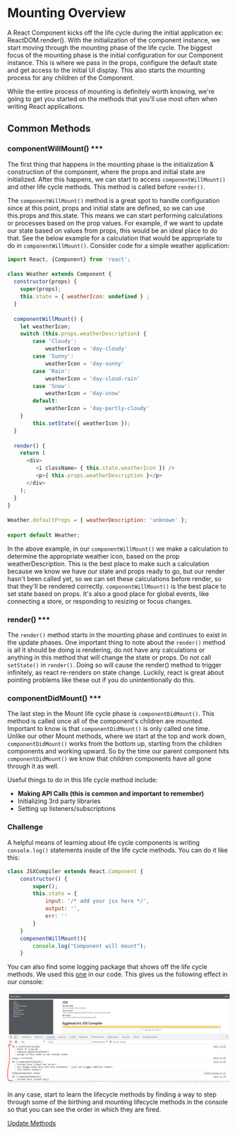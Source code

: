 # Mounting Overview

A React Component kicks off the life cycle during the initial application ex: ReactDOM.render(). With the initialization of the component instance, we start moving through the mounting phase of the life cycle. The biggest focus of the mounting phase is the initial configuration for our Component instance. This is where we pass in the props, configure the default state and get access to the initial UI display. This also starts the mounting process for any children of the Component. 

While the entire process of mounting is definitely worth knowing, we're going to get you started on the methods that you'll use most often when writing React applications. 

## Common Methods

### componentWillMount() ***

The first thing that happens in the mounting phase is the initialization & construction of the component, where the props and initial state are initialized. After this happens, we can start to access `componentWillMount()` and other life cycle methods. This method is called before `render()`.

The `componentWillMount()` method is a great spot to handle configuration since at this point, props and initial state are defined, so we can use this.props and this.state. This means we can start performing calculations or processes based on the prop values. For example, if we want to update our state based on values from props, this would be an ideal place to do that. See the below example for a calculation that would be appropriate to do in `componentWillMount()`. Consider code for a simple weather application:

```js
import React, {Component} from 'react';

class Weather extends Component {
  constructor(props) {
    super(props);
    this.state = { weatherIcon: undefined } ;
  }

  componentWillMount() {
    let weatherIcon;
    switch (this.props.weatherDescription) {
        case 'Cloudy':
            weatherIcon = 'day-cloudy'
        case 'Sunny':
            weatherIcon = 'day-sunny'
        case 'Rain':
            weatherIcon = 'day-cloud-rain'
        case 'Snow':
            weatherIcon = 'day-snow'
        default:
            weatherIcon = 'day-partly-cloudy'
    }
        this.setState({ weatherIcon });
  }

  render() {
    return (
      <div>
         <i className= { this.state.weatherIcon }) />
         <p>{ this.props.weatherDescription }</p>
      </div>
    );
  }
}

Weather.defaultProps = { weatherDescription: 'unknown' };

export default Weather;
```

In the above example, in our `componentWillMount()` we make a calculation to determine the appropriate weather icon, based on the prop weatherDescription. This is the best place to make such a calculation because we know we have our state and props ready to go, but our render hasn't been called yet, so we can set these calculations before render, so that they'll be rendered correctly. `componentWillMount()` is the best place to set state based on props. It's also a good place for global events, like connecting a store, or responding to resizing or focus changes. 


### render() ***

The `render()` method starts in the mounting phase and continues to exist in the update phases. One important thing to note about the `render()` method is all it should be doing is rendering, do not have any calculations or anything in this method that will change the state or props. Do not call `setState()` in `render()`. Doing so will cause the render() method to trigger infinitely, as react re-renders on state change. Luckily, react is great about pointing problems like these out if you do unintentionally do this. 

### componentDidMount() ***

The last step in the Mount life cycle phase is `componentDidMount()`. This method is called once all of the component's children are mounted. Important to know is that `componentDidMount()` is only called one time. Unlike our other Mount methods, where we start at the top and work down, `componentDidMount()` works from the bottom up, starting from the children components and working upward. So by the time our parent component hits `componentDidMount()` we know that children components have all gone through it as well. 

Useful things to do in this life cycle method include: 
- **Making API Calls (this is common and important to remember)**
- Initializing 3rd party libraries
- Setting up listeners/subscriptions

### Challenge
A helpful means of learning about life cycle components is writing `console.log()` statements inside of the life cycle methods. You can do it like this:
```js
class JSXCompiler extends React.Component {
    constructor() {
        super();
        this.state = {
            input: '/* add your jsx here */',
            output: '',
            err: ''
        }
    }
    componentWillMount(){
        console.log("Component will mount");
    }
```

You can also find some logging package that shows off the life cycle methods.  We used this [one](https://www.npmjs.com/package/react-log-lifecycle) in our code. This gives us the following effect in our console:

![Life Cycle Diagram](../../assets/7.2_logging.PNG)

In any case, start to learn the lifecycle methods by finding a way to step through some of the birthing and mounting lifecycle methods in the console so that you can see the order in which they are fired. 

[Update Methods](6.3-update-methods.md)